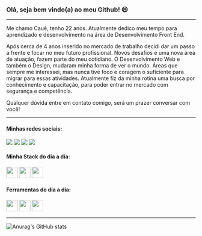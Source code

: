 ### Olá, seja bem vindo(a) ao meu Github! 😄

----

Me chamo Cauê, tenho 22 anos. Atualmente dedico meu tempo para aprendizado e desenvolvimento na área de Desenvolvimento Front End.

Após cerca de 4 anos inserido no mercado de trabalho decidi dar um passo a frente e focar no meu futuro profissional. Novos desafios e uma nova área de atuação, fazem parte do meu cotidiano. O Desenvolvimento Web e também o Design, mudaram minha forma de ver o mundo. Áreas que sempre me interessei, mas nunca tive foco e coragem o suficiente para migrar para essas atividades. Atualmente fiz da minha rotina uma busca por conhecimento e capacitação, para poder entrar no mercado com segurança e competência.

Qualquer dúvida entre em contato comigo, será um prazer conversar com você!

----

#### Minhas redes sociais:
<div> 
  <a href="https://www.linkedin.com/in/cauê-netto-a40590265/" target="_blank"><img src="https://img.shields.io/badge/-LinkedIn-%230077B5?style=for-the-badge&logo=linkedin&logoColor=white" target="_blank"></a> 
   <a href = "mailto:caue.netto123@gmail.com"><img src="https://img.shields.io/badge/-Gmail-%23333?style=for-the-badge&logo=gmail&logoColor=white" target="_blank"></a>
  <a href="https://instagram.com/caue_netto/" target="_blank"><img src="https://img.shields.io/badge/-Instagram-%23E4405F?style=for-the-badge&logo=instagram&logoColor=white" target="_blank"></a>
 	<a href="https://www.twitch.tv/anzolzada" target="_blank"><img src="https://img.shields.io/badge/Twitch-9146FF?style=for-the-badge&logo=twitch&logoColor=white" target="_blank"></a>
</div>


#### Minha Stack do dia a dia:
<div>
    <img height="30em" src="https://img.shields.io/badge/HTML5-E34F26?style=for-the-badge&logo=html5&logoColor=white">
    <img height="30em" src="https://img.shields.io/badge/CSS3-1572B6?style=for-the-badge&logo=css3&logoColor=white">
    <img height="30em" src="https://img.shields.io/badge/JavaScript-F7DF1E?style=for-the-badge&logo=javascript&logoColor=white">
</div>


#### Ferramentas do dia a dia:
<div>
  <img height="30em" src="https://img.shields.io/badge/notion-20232A?style=for-the-badge&logo=notion&logoColor=white">
  <img height="30em" src="https://img.shields.io/badge/Visual_Studio_Code-0078D4?style=for-the-badge&logo=visual%20studio%20code&logoColor=white">
  <img height="30em" src="https://img.shields.io/badge/Figma-F24E1E?style=for-the-badge&logo=figma&logoColor=white"
</div>

----

![Anurag's GitHub stats](https://github-readme-stats.vercel.app/api?username=nettocaue&show_icons=true&theme=radical)
